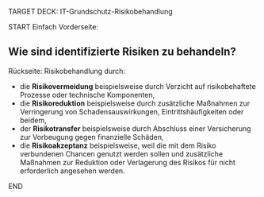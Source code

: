 TARGET DECK: IT-Grundschutz-Risikobehandlung

START
Einfach
Vorderseite:

## Wie sind identifizierte Risiken zu behandeln?

Rückseite:
Risikobehandlung durch:
- die **Risikovermeidung** beispielsweise durch Verzicht auf risikobehaftete Prozesse oder technische Komponenten, 
- die **Risikoreduktion** beispielsweise durch zusätzliche Maßnahmen zur Verringerung von Schadensauswirkungen, Eintrittshäufigkeiten oder beidem, 
- der **Risikotransfer** beispielsweise durch Abschluss einer Versicherung zur Vorbeugung gegen finanzielle Schäden, 
- die **Risikoakzeptanz** beispielsweise, weil die mit dem Risiko verbundenen Chancen genutzt werden sollen und zusätzliche Maßnahmen zur Reduktion oder Verlagerung des Risikos für nicht erforderlich angesehen werden. 

END
